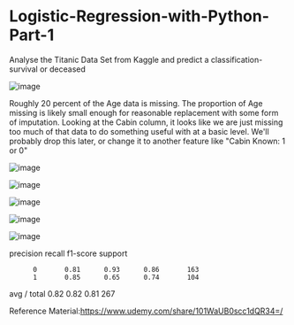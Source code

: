 # Logistic-Regression-with-Python-Part-1

 Analyse the Titanic Data Set from Kaggle and  predict a classification- survival or deceased



![image](https://user-images.githubusercontent.com/48589838/77818982-526af700-70fd-11ea-971c-b86bac026513.png)


Roughly 20 percent of the Age data is missing. The proportion of Age missing is likely small enough for reasonable replacement with some form of imputation. Looking at the Cabin column, it looks like we are just missing too much of that data to do something useful with at a basic level. We'll probably drop this later, or change it to another feature like "Cabin Known: 1 or 0"

![image](https://user-images.githubusercontent.com/48589838/77818993-66165d80-70fd-11ea-8d0e-b18b8f9b6fda.png)

![image](https://user-images.githubusercontent.com/48589838/77818997-6ca4d500-70fd-11ea-86fd-9e7ea3d4e5a3.png)

![image](https://user-images.githubusercontent.com/48589838/77818999-6f9fc580-70fd-11ea-8544-629b0a766971.png)

![image](https://user-images.githubusercontent.com/48589838/77819003-76c6d380-70fd-11ea-8ab7-18cc9d411da3.png)

![image](https://user-images.githubusercontent.com/48589838/77819007-80503b80-70fd-11ea-9faf-b8d27ddf6434.png)


 precision    recall  f1-score   support

          0       0.81      0.93      0.86       163
          1       0.85      0.65      0.74       104

avg / total       0.82      0.82      0.81       267


Reference Material:https://www.udemy.com/share/101WaUB0scc1dQR34=/
